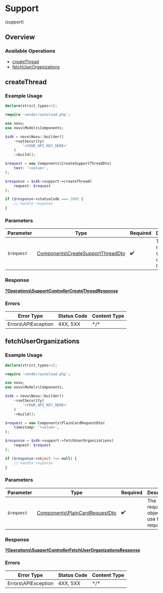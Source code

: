 # Support
(*support*)

## Overview

### Available Operations

* [createThread](#createthread)
* [fetchUserOrganizations](#fetchuserorganizations)

## createThread

### Example Usage

```php
declare(strict_types=1);

require 'vendor/autoload.php';

use novu;
use novu\Models\Components;

$sdk = novu\Novu::builder()
    ->setSecurity(
        '<YOUR_API_KEY_HERE>'
    )
    ->build();

$request = new Components\CreateSupportThreadDto(
    text: '<value>',
);

$response = $sdk->support->createThread(
    request: $request
);

if ($response->statusCode === 200) {
    // handle response
}
```

### Parameters

| Parameter                                                                              | Type                                                                                   | Required                                                                               | Description                                                                            |
| -------------------------------------------------------------------------------------- | -------------------------------------------------------------------------------------- | -------------------------------------------------------------------------------------- | -------------------------------------------------------------------------------------- |
| `$request`                                                                             | [Components\CreateSupportThreadDto](../../Models/Components/CreateSupportThreadDto.md) | :heavy_check_mark:                                                                     | The request object to use for the request.                                             |

### Response

**[?Operations\SupportControllerCreateThreadResponse](../../Models/Operations/SupportControllerCreateThreadResponse.md)**

### Errors

| Error Type          | Status Code         | Content Type        |
| ------------------- | ------------------- | ------------------- |
| Errors\APIException | 4XX, 5XX            | \*/\*               |

## fetchUserOrganizations

### Example Usage

```php
declare(strict_types=1);

require 'vendor/autoload.php';

use novu;
use novu\Models\Components;

$sdk = novu\Novu::builder()
    ->setSecurity(
        '<YOUR_API_KEY_HERE>'
    )
    ->build();

$request = new Components\PlainCardRequestDto(
    timestamp: '<value>',
);

$response = $sdk->support->fetchUserOrganizations(
    request: $request
);

if ($response->object !== null) {
    // handle response
}
```

### Parameters

| Parameter                                                                        | Type                                                                             | Required                                                                         | Description                                                                      |
| -------------------------------------------------------------------------------- | -------------------------------------------------------------------------------- | -------------------------------------------------------------------------------- | -------------------------------------------------------------------------------- |
| `$request`                                                                       | [Components\PlainCardRequestDto](../../Models/Components/PlainCardRequestDto.md) | :heavy_check_mark:                                                               | The request object to use for the request.                                       |

### Response

**[?Operations\SupportControllerFetchUserOrganizationsResponse](../../Models/Operations/SupportControllerFetchUserOrganizationsResponse.md)**

### Errors

| Error Type          | Status Code         | Content Type        |
| ------------------- | ------------------- | ------------------- |
| Errors\APIException | 4XX, 5XX            | \*/\*               |